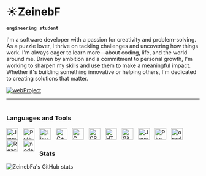 # ☀️ZeinebF

**`engineering student`**

I'm a software developer with a passion for creativity and problem-solving. As a puzzle lover, I thrive on tackling challenges and uncovering how things work. I'm always eager to learn more—about coding, life, and the world around me.
Driven by ambition and a commitment to personal growth, I'm working to sharpen my skills and use them to make a meaningful impact. Whether it's building something innovative or helping others, I'm dedicated to creating solutions that matter.
   <p align="left">
            <i class="fa-solid fa-book"></i>
      <a href="https://github.com/ZeinebFa/webPROJECT.git">
         <img alt="webProject" title="my latest repo" src ="https://custom-icon-badges.demolab.com/badge/-Use%20Template-teal?style=for-the-badge&logo=repo-template&logoColor=white " /></a>
   </p>

---
#

### Languages and Tools

<img align="left" alt="Java" width="30px" style="padding-right:10px;" src="https://cdn.jsdelivr.net/gh/devicons/devicon/icons/java/java-original.svg"/>
<img align="left" alt="Python" width="30px" style="padding-right:10px;" src="https://cdn.jsdelivr.net/gh/devicons/devicon/icons/python/python-plain.svg" />
<img align="left" alt="Linux" width="30px" style="padding-right:10px;" src="https://cdn.jsdelivr.net/gh/devicons/devicon/icons/linux/linux-original.svg" />
<img align="left" alt="C++" width="30px" style="padding-right:10px;" src="https://cdn.jsdelivr.net/gh/devicons/devicon@latest/icons/cplusplus/cplusplus-original.svg" />
<img align="left" alt="C" width="30px" style="padding-right:10px;" src="https://cdn.jsdelivr.net/gh/devicons/devicon@latest/icons/c/c-original.svg" />
<img align="left" alt="CSS" width="30px" style="padding-right:10px;" src="https://cdn.jsdelivr.net/gh/devicons/devicon/icons/css3/css3-plain.svg" />
<img align="left" alt="HTML" width="30px" style="padding-right:10px;" src="https://cdn.jsdelivr.net/gh/devicons/devicon/icons/html5/html5-plain.svg" />
<img align="left" alt="Git" width="30px" style="padding-right:10px;" src="https://cdn.jsdelivr.net/gh/devicons/devicon/icons/git/git-original.svg" />


<img align="left" alt="JavaScript" width="30px" style="padding-right:10px;" src="https://cdn.jsdelivr.net/gh/devicons/devicon/icons/javascript/javascript-plain.svg" />
<img align="left" alt="Php" width="30px" style="padding-right:10px;" src="https://cdn.jsdelivr.net/gh/devicons/devicon@latest/icons/php/php-original.svg" />
<img align="left" alt="oracle" width="30px" style="padding-right:10px;" src="https://cdn.jsdelivr.net/gh/devicons/devicon@latest/icons/oracle/oracle-original.svg" />

<img align="left" alt="React" width="30px" style="padding-right:10px;" src="https://cdn.jsdelivr.net/gh/devicons/devicon/icons/react/react-original.svg" />
<img align="left" alt="node.js" width="30px" style="padding-right:10px;" src="https://cdn.jsdelivr.net/gh/devicons/devicon@latest/icons/nodejs/nodejs-plain.svg" />

<br />

#

### Stats

![ZeinebFa's GitHub stats](https://github-readme-stats.vercel.app/api?username=ZeinebFa&show_icons=true&theme=rose)


#
